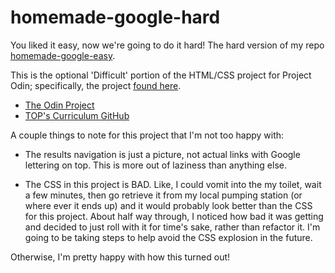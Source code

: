 # homemade-google-hard
You liked it easy, now we're going to do it hard! The hard version of my repo [homemade-google-easy](https://github.com/GibsonT/homemade-google-easy).

This is the optional 'Difficult' portion of the HTML/CSS project for Project Odin; specifically, the project [found here](http://www.theodinproject.com/web-development-101/html-css).

* [The Odin Project](http://www.theodinproject.com)
* [TOP's Curriculum GitHub](https://github.com/TheOdinProject/curriculum)

A couple things to note for this project that I'm not too happy with:
* The results navigation is just a picture, not actual links with Google lettering on top.
  This is more out of laziness than anything else.

* The CSS in this project is BAD. Like, I could vomit into the my toilet, wait a few minutes,
  then go retrieve it from my local pumping station (or where ever it ends up)
  and it would probably look better than the CSS for this project. About half way
  through, I noticed how bad it was getting and decided to just roll with it for
  time's sake, rather than refactor it. I'm going to be taking steps to help
  avoid the CSS explosion in the future.

Otherwise, I'm pretty happy with how this turned out!
